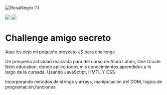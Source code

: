
![RosaNegro (1)](https://github.com/user-attachments/assets/d52ac99c-e51e-4e8f-a97b-f6aa6d2b4357)

<p align="left">
    <img src="https://img.shields.io/badge/STATUS-EN%20DESAROLLO-green">
    <img src="https://img.shields.io/badge/STATUS-EN%20DESAROLLO-green">
</p>

</div>

<h1 aling=center>Challenge amigo secreto</h1>
<p>Aqui les dejo mi pequeño proyecto JS para challenge</p>
<p>Un prequeña actividad realizada para del curso de Alura Latam, One Oracle Next education, donde aplico todos mis conocimientos aprendidos a lo largo de la cursada. Usando JavaSctipt, HMTL Y CSS</p>
<P>Incorporando metodos de strings y arrays, manipulación del DOM, lógica de programación,funciones. </P>









